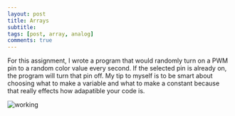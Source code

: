 ```yaml
---
layout: post
title: Arrays
subtitle: 
tags: [post, array, analog]
comments: true
---
```


For this assignment, I wrote a program that would randomly turn on a PWM pin to a random color value every second. If the selected pin is already on, the program will turn that pin off. My tip to myself is to be smart about choosing what to make a variable and what to make a constant because that really effects how adapatible your code is.

![working](https://osun001.github.io/assets/img/IMG_7595.jpg)
